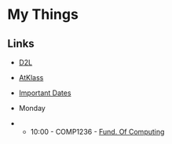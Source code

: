 # My Things
## Links
- [D2L](https://learn.georgebrown.ca)
- [AtKlass](https://app.atklass.com)
- [Important Dates](https://www.georgebrown.ca/current-students/important-dates?term=27246&category=131)

- Monday
- - 10:00 - COMP1236 - [Fund. Of Computing](https://learn.georgebrown.ca/d2l/home/416378)
